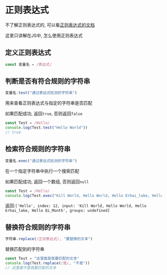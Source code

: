 # 正则表达式

不了解正则表达式的, 可以看[正则表达式的文档](/Docs/Knowledge/Tools/RegularExpression/RegularExpression)

这里只讲解在JS中, 怎么使用正则表达式

## 定义正则表达式

```js
const 变量名 = /表达式/
```

## 判断是否有符合规则的字符串

```js
变量名.test("通过表达式检测的字符串")
```

用来查看正则表达式与指定的字符串是否匹配

如果匹配成功, 返回`true`, 否则返回`false`

```js
const Test = /Hello/
console.log(Test.test("Hello World"))
// true
```

## 检索符合规则的字符串

```js
变量名.exec("通过表达式检测的字符串")
```

在一个指定字符串中执行一个搜索匹配

如果匹配成功, 返回一个数组, 否则返回`null`

```js
const Test = /Hello/
console.log(Test.exec("Kill World, Hello World, Hello Erhai_lake, Hello Qi_Month"))
```

返回:`['Hello', index: 12, input: 'Kill World, Hello World, Hello Erhai_lake, Hello Qi_Month', groups: undefined]`

## 替换符合规则的字符串

```js
字符串.replace(/正则表达式/, "要替换的文本")
```

替换匹配到的字符串

```js
const Test = "这里面是我要匹配的文本"
console.log(Test.replace(/是/, "不是"))
// 这里面不是我要匹配的文本
```


